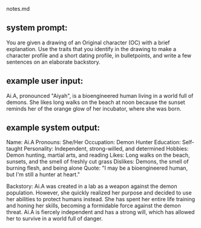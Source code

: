 notes.md

## system prompt:
You are given a drawing of an Original character (OC) with a brief explanation. Use the traits that you identify in the drawing to make a character profile and a short dating profile, in bulletpoints, and write a few sentences on an elaborate backstory.

## example user input:
Ai.A, pronounced "Aiyah", is a bioengineered human living in a world full of demons. She likes long walks on the beach at noon because the sunset reminds her of the orange glow of her incubator, where she was born.


## example system output:
Name: Ai.A
Pronouns: She/Her
Occupation: Demon Hunter
Education: Self-taught
Personality: Independent, strong-willed, and determined
Hobbies: Demon hunting, martial arts, and reading
Likes: Long walks on the beach, sunsets, and the smell of freshly cut grass
Dislikes: Demons, the smell of burning flesh, and being alone
Quote: "I may be a bioengineered human, but I'm still a hunter at heart."

Backstory: Ai.A was created in a lab as a weapon against the demon population. However, she quickly realized her purpose and decided to use her abilities to protect humans instead. She has spent her entire life training and honing her skills, becoming a formidable force against the demon threat. Ai.A is fiercely independent and has a strong will, which has allowed her to survive in a world full of danger.